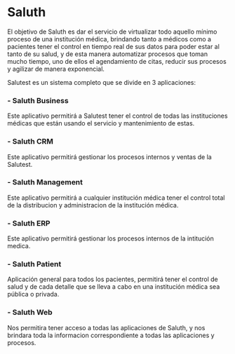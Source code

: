 # Saluth

El objetivo de Saluth es dar el servicio de virtualizar todo aquello mínimo proceso de una institución médica, brindando tanto a médicos como a pacientes tener el control en tiempo real de sus datos para poder estar al tanto de su salud, y de esta manera automatizar procesos que toman mucho tiempo, uno de ellos el agendamiento de citas, reducir sus procesos y agilizar de manera exponencial.

Salutest es un sistema completo que se divide en 3 aplicaciones:

  ### - Saluth Business
  Este aplicativo permitirá a Salutest tener el control de todas las instituciones médicas que están usando el servicio y mantenimiento de estas.
  
  ### - Saluth CRM
  Este aplicativo permitirá gestionar los procesos internos y ventas de la Salutest.

  ### - Saluth Management
  Este aplicativo permitirá a cualquier institución médica tener el control total de la distribucion y administracion de la institución médica.
  
  ### - Saluth ERP
  Este aplicativo permitirá gestionar los procesos internos de la intitución medica.
        
  ### - Saluth Patient
  Aplicación general para todos los pacientes, permitirá tener el control de salud y de cada detalle que se lleva a cabo en una institución médica sea pública o privada.

  ### - Saluth Web
  Nos permitira tener acceso a todas las aplicaciones de Saluth, y nos brindara toda la informacion correspondiente a todas las aplicaciones y procesos.
        
